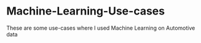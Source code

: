 # Machine-Learning-Use-cases
These are some use-cases where I used Machine Learning on Automotive data
